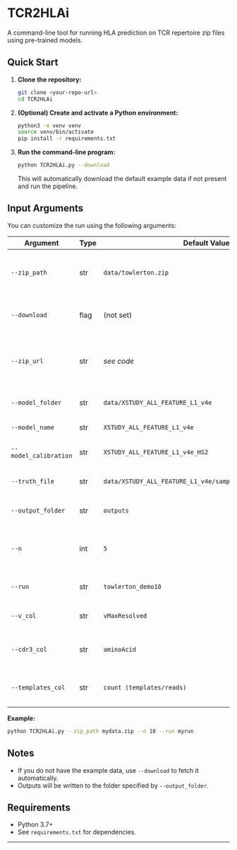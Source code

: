 # TCR2HLAi

A command-line tool for running HLA prediction on TCR repertoire zip files using pre-trained models.

## Quick Start

1. **Clone the repository:**
   ```bash
   git clone <your-repo-url>
   cd TCR2HLAi
   ```

2. **(Optional) Create and activate a Python environment:**
   ```bash
   python3 -m venv venv
   source venv/bin/activate
   pip install -r requirements.txt
   ```

3. **Run the command-line program:**
   ```bash
   python TCR2HLAi.py --download
   ```
   This will automatically download the default example data if not present and run the pipeline.

## Input Arguments

You can customize the run using the following arguments:

| Argument            | Type    | Default Value                                                    | Description                                                                                  |
|---------------------|---------|------------------------------------------------------------------|----------------------------------------------------------------------------------------------|
| `--zip_path`        | str     | `data/towlerton.zip`                                             | Path to input zip file containing repertoires.                                               |
| `--download`        | flag    | (not set)                                                        | Download the default zip file if not present.                                                |
| `--zip_url`         | str     | *see code*                                                       | URL to download zip file (used with `--download`).                                           |
| `--model_folder`    | str     | `data/XSTUDY_ALL_FEATURE_L1_v4e`                                 | Path to model folder.                                                                        |
| `--model_name`      | str     | `XSTUDY_ALL_FEATURE_L1_v4e`                                      | Model name.                                                                                  |
| `--model_calibration`| str    | `XSTUDY_ALL_FEATURE_L1_v4e_HS2`                                  | Model calibration name.                                                                      |
| `--truth_file`      | str     | `data/XSTUDY_ALL_FEATURE_L1_v4e/sample_hla_x_towlerton.csv`      | Path to truth file for scoring.                                                              |
| `--output_folder`   | str     | `outputs`                                                        | Folder to write outputs.                                                                     |
| `--n`               | int     | `5`                                                              | Maximum number of files to process from zip.                                                 |
| `--run`             | str     | `towlerton_demo10`                                               | Run name for output files.                                                                   |
| `--v_col`           | str     | `vMaxResolved`                                                   | V column name in input files.                                                                |
| `--cdr3_col`        | str     | `aminoAcid`                                                      | CDR3 column name in input files.                                                             |
| `--templates_col`   | str     | `count (templates/reads)`                                        | Templates column name in input files.                                                        |

**Example:**
```bash
python TCR2HLAi.py --zip_path mydata.zip --n 10 --run myrun
```

## Notes

- If you do not have the example data, use `--download` to fetch it automatically.
- Outputs will be written to the folder specified by `--output_folder`.

## Requirements

- Python 3.7+
- See `requirements.txt` for dependencies.

---
